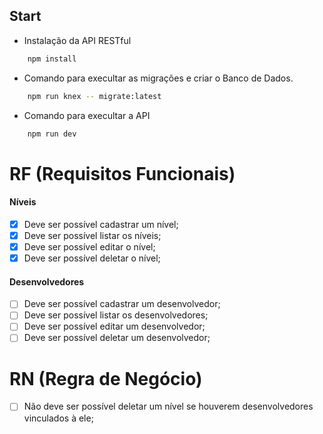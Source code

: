 ## Start

- Instalação da API RESTful

```bash
    npm install
```

- Comando para execultar as migrações e criar o Banco de Dados.

```bash
    npm run knex -- migrate:latest
```

- Comando para execultar a API

```bash
    npm run dev
```

# RF (Requisitos Funcionais)

#### Níveis

- [x] Deve ser possível cadastrar um nível;
- [x] Deve ser possível listar os níveis;
- [x] Deve ser possível editar o nível;
- [x] Deve ser possível deletar o nível;

#### Desenvolvedores

- [ ] Deve ser possível cadastrar um desenvolvedor;
- [ ] Deve ser possível listar os desenvolvedores;
- [ ] Deve ser possível editar um desenvolvedor;
- [ ] Deve ser possível deletar um desenvolvedor;

# RN (Regra de Negócio)

- [ ] Não deve ser possível deletar um nível se houverem desenvolvedores vinculados à ele;
